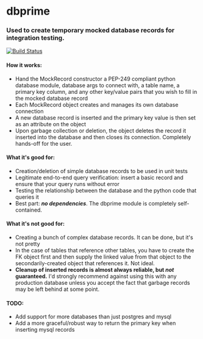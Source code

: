 # dbprime
### Used to create temporary mocked database records for integration testing.
[![Build Status](https://travis-ci.org/SodakDoubleD/dbprime.svg?branch=master)](https://travis-ci.org/SodakDoubleD/dbprime)

#### How it works:
* Hand the MockRecord constructor a PEP-249 compliant python database module, database args to connect with, a table name, a primary key column, and any other key/value pairs that you wish to fill in the mocked database record
* Each MockRecord object creates and manages its own database connection
* A new database record is inserted and the primary key value is then set as an attribute on the object
* Upon garbage collection or deletion, the object deletes the record it inserted into the database and then closes its connection. Completely hands-off for the user.

#### What it's good for:
* Creation/deletion of simple database records to be used in unit tests
* Legitimate end-to-end query verification: insert a basic record and ensure that your query runs without error
* Testing the relationship between the database and the python code that queries it
* Best part: **_no dependencies_**. The dbprime module is completely self-contained.

#### What it's not good for:
* Creating a bunch of complex database records. It can be done, but it's not pretty
* In the case of tables that reference other tables, you have to create the FK object first and then supply the linked value from that object to the secondarily-created object that references it. Not ideal.
* **Cleanup of inserted records is almost always reliable, but _not_ guaranteed.** I'd strongly recommend against using this with any production database unless you accept the fact that garbage records may be left behind at some point.


#### TODO:
* Add support for more databases than just postgres and mysql
* Add a more graceful/robust way to return the primary key when inserting mysql records
